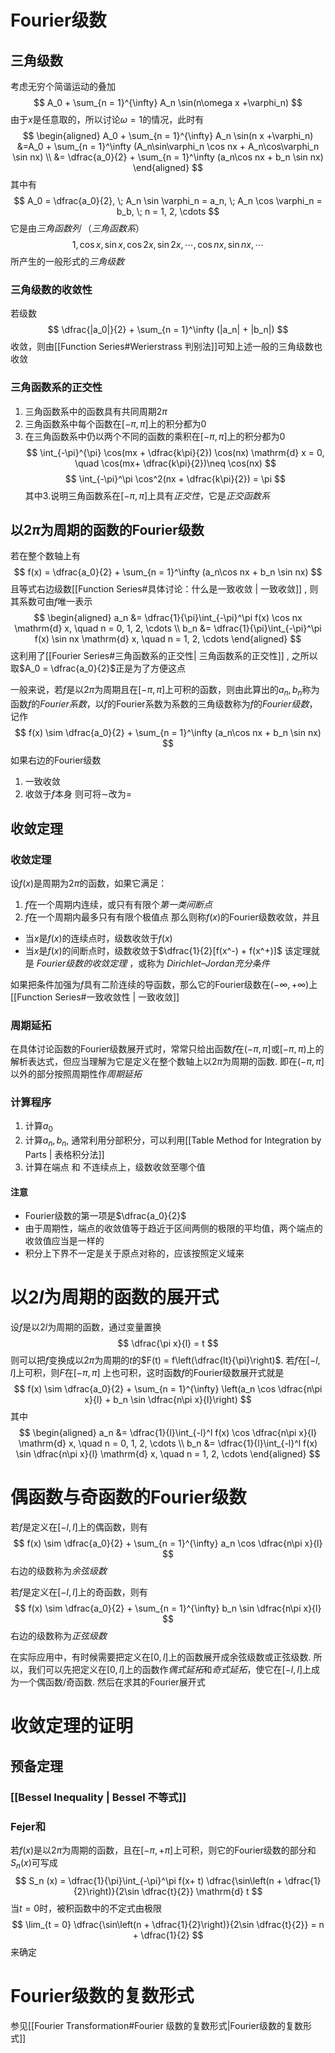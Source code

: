 # Fourier级数
## 三角级数
考虑无穷个简谐运动的叠加
$$
A_0 + \sum_{n = 1}^{\infty} A_n \sin(n\omega x +\varphi_n)
$$
由于$x$是任意取的，所以讨论$\omega = 1$的情况，此时有
$$
\begin{aligned}
A_0 + \sum_{n = 1}^{\infty} A_n \sin(n x +\varphi_n)
&=A_0 + \sum_{n = 1}^\infty (A_n\sin\varphi_n \cos nx + A_n\cos\varphi_n \sin nx) \\
&= \dfrac{a_0}{2} + \sum_{n = 1}^\infty (a_n\cos nx + b_n \sin nx) 
\end{aligned}
$$
其中有
$$
A_0 = \dfrac{a_0}{2}, \; A_n \sin \varphi_n = a_n, \; A_n \cos \varphi_n = b_b, \; n = 1, 2, \cdots
$$
它是由*三角函数列* （*三角函数系*）
$$
1, \cos x, \sin x, \cos 2x, \sin 2x , \cdots, \cos nx, \sin nx, \cdots
$$
所产生的一般形式的*三角级数*

### 三角级数的收敛性
若级数
$$
\dfrac{|a_0|}{2} + \sum_{n = 1}^\infty (|a_n| + |b_n|)
$$
收敛，则由[[Function Series#Werierstrass 判别法]]可知上述一般的三角级数也收敛

### 三角函数系的正交性
1. 三角函数系中的函数具有共同周期$2\pi$
2. 三角函数系中每个函数在$[-\pi, \pi]$上的积分都为$0$
3. 在三角函数系中仍以两个不同的函数的乘积在$[-\pi, \pi]$上的积分都为$0$
$$
\int_{-\pi}^{\pi} \cos(mx + \dfrac{k\pi}{2}) \cos(nx) \mathrm{d} x = 0, \quad \cos(mx+ \dfrac{k\pi}{2})\neq \cos(nx)
$$
$$
\int_{-\pi}^\pi \cos^2(nx + \dfrac{k\pi}{2}) = \pi
$$
其中3.说明三角函数系在$[-\pi, \pi]$上具有*正交性*，它是*正交函数系*

## 以$2\pi$为周期的函数的Fourier级数
若在整个数轴上有
$$
f(x) = \dfrac{a_0}{2} + \sum_{n = 1}^\infty (a_n\cos nx + b_n \sin nx) 
$$
且等式右边级数[[Function Series#具体讨论：什么是一致收敛 | 一致收敛]] , 则其系数可由$f$唯一表示
$$
\begin{aligned}
a_n &= \dfrac{1}{\pi}\int_{-\pi}^\pi f(x) \cos nx \mathrm{d} x, \quad n = 0, 1, 2, \cdots \\
b_n &= \dfrac{1}{\pi}\int_{-\pi}^\pi f(x) \sin nx \mathrm{d} x, \quad n = 1, 2, \cdots
\end{aligned}
$$
这利用了[[Fourier Series#三角函数系的正交性| 三角函数系的正交性]] , 之所以取$A_0 = \dfrac{a_0}{2}$正是为了方便这点

一般来说，若$f$是以$2\pi$为周期且在$[-\pi, \pi]$上可积的函数，则由此算出的$a_n, b_n$称为函数$f$的*Fourier系数*，以$f$的Fourier系数为系数的三角级数称为$f$的*Fourier级数*，记作
$$
f(x) \sim \dfrac{a_0}{2} + \sum_{n = 1}^\infty (a_n\cos nx + b_n \sin nx)
$$
如果右边的Fourier级数
1. 一致收敛
2. 收敛于$f$本身
则可将$\sim$改为$=$

## 收敛定理
### 收敛定理
设$f(x)$是周期为$2\pi$的函数，如果它满足：
1. $f$在一个周期内连续，或只有有限个*第一类间断点*
2. $f$在一个周期内最多只有有限个极值点
那么则称$f(x)$的Fourier级数收敛，并且
- 当$x$是$f(x)$的连续点时，级数收敛于$f(x)$
- 当$x$是$f(x)$的间断点时，级数收敛于$\dfrac{1}{2}[f(x^-) + f(x^+)]$
该定理就是 *Fourier级数的收敛定理* ，或称为 *Dirichlet–Jordan充分条件* 

如果把条件加强为$f$具有二阶连续的导函数，那么它的Fourier级数在$(-\infty, +\infty)$上 [[Function Series#一致收敛性 | 一致收敛]]
### 周期延拓
在具体讨论函数的Fourier级数展开式时，常常只给出函数$f$在$(-\pi,\pi]$或$[-\pi, \pi)$上的解析表达式，但应当理解为它是定义在整个数轴上以$2\pi$为周期的函数. 即在$(-\pi, \pi]$以外的部分按照周期性作*周期延拓*

### 计算程序
1. 计算$a_0$
2. 计算$a_n,b_n$, 通常利用分部积分，可以利用[[Table Method for Integration by Parts | 表格积分法]]
3. 计算在端点 和 不连续点上，级数收敛至哪个值

#### 注意
- Fourier级数的第一项是$\dfrac{a_0}{2}$
- 由于周期性，端点的收敛值等于趋近于区间两侧的极限的平均值，两个端点的收敛值应当是一样的
- 积分上下界不一定是关于原点对称的，应该按照定义域来

# 以$2l$为周期的函数的展开式
设$f$是以$2l$为周期的函数，通过变量置换
$$
\dfrac{\pi x}{l} = t
$$
则可以把$f$变换成以$2\pi$为周期的$t$的$F(t) = f\left(\dfrac{lt}{\pi}\right)$. 若$f$在$[-l, l]$上可积，则$F$在$[-\pi, \pi]$ 上也可积，这时函数$f$的Fourier级数展开式就是
$$
f(x) \sim \dfrac{a_0}{2} + \sum_{n = 1}^{\infty} \left(a_n \cos \dfrac{n\pi x}{l} + b_n \sin \dfrac{n\pi x}{l}\right)
$$
其中
$$
\begin{aligned}
a_n &= \dfrac{1}{l}\int_{-l}^l f(x) \cos \dfrac{n\pi x}{l} \mathrm{d} x, \quad n = 0, 1, 2, \cdots \\
b_n &= \dfrac{1}{l}\int_{-l}^l f(x) \sin \dfrac{n\pi x}{l} \mathrm{d} x, \quad n = 1, 2, \cdots
\end{aligned}
$$

# 偶函数与奇函数的Fourier级数
若$f$是定义在$[-l,l]$上的偶函数，则有
$$
f(x) \sim \dfrac{a_0}{2} + \sum_{n = 1}^{\infty} a_n \cos \dfrac{n\pi x}{l}
$$
右边的级数称为*余弦级数*

若$f$是定义在$[-l,l]$上的奇函数，则有
$$
f(x) \sim \dfrac{a_0}{2} + \sum_{n = 1}^{\infty} b_n \sin \dfrac{n\pi x}{l}
$$
右边的级数称为*正弦级数*

在实际应用中，有时候需要把定义在$[0, l]$上的函数展开成余弦级数或正弦级数. 所以，我们可以先把定义在$[0,l]$上的函数作*偶式延拓*和*奇式延拓*，使它在$[-l, l]$上成为一个偶函数/奇函数. 然后在求其的Fourier展开式

# 收敛定理的证明
## 预备定理
### [[Bessel Inequality | Bessel 不等式]]

### Fejer和
若$f(x)$是以$2\pi$为周期的函数，且在$[-\pi,+\pi]$上可积，则它的Fourier级数的部分和$S_n(x)$可写成
$$
S_n (x) = \dfrac{1}{\pi}\int_{-\pi}^\pi f(x+ t) \dfrac{\sin\left(n + \dfrac{1}{2}\right)}{2\sin \dfrac{t}{2}} \mathrm{d} t
$$
当$t = 0$时，被积函数中的不定式由极限
$$
\lim_{t = 0} \dfrac{\sin\left(n + \dfrac{1}{2}\right)}{2\sin \dfrac{t}{2}} = n + \dfrac{1}{2}
$$
来确定

# Fourier级数的复数形式
参见[[Fourier Transformation#Fourier 级数的复数形式|Fourier级数的复数形式]]


